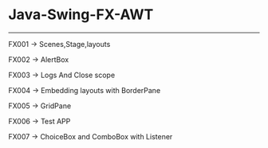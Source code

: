 # Java-Swing-FX-AWT
------------------------------------

FX001 -> Scenes,Stage,layouts

FX002 -> AlertBox

FX003 -> Logs And Close scope

FX004 -> Embedding layouts with BorderPane

FX005 -> GridPane

FX006 -> Test APP

FX007 -> ChoiceBox and ComboBox with Listener

